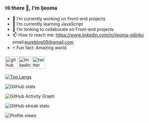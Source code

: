 ### Hi there 👋, I'm Ijeoma 

- 🔭 I’m currently working on Front-end projects 
- 🌱 I’m currently learning JavaScript 
- 👯 I’m looking to collaborate on Front-end projects 
- 📫 How to reach me: https://www.linkedin.com/in/ijeoma-odinko 
                      email:pureblog09@gmail.com
- ⚡ Fun fact: Amazing world. 


[<img src='https://cdn.jsdelivr.net/npm/simple-icons@3.0.1/icons/github.svg' alt='github' height='40'>](https://github.com/ijeomaodinko)  [<img src='https://cdn.jsdelivr.net/npm/simple-icons@3.0.1/icons/linkedin.svg' alt='linkedin' height='40'>](https://www.linkedin.com/in/www.linkedin.com/in/ijeoma-odinko/)  [<img src='https://cdn.jsdelivr.net/npm/simple-icons@3.0.1/icons/twitter.svg' alt='twitter' height='40'>](https://twitter.com/@Iodinko)  

[![Top Langs](https://github-readme-stats.vercel.app/api/top-langs/?username=ijeomaodinko)](https://github.com/anuraghazra/github-readme-stats)

![GitHub stats](https://github-readme-stats.vercel.app/api?username=ijeomaodinko&show_icons=true)  

![GitHub Activity Graph](https://activity-graph.herokuapp.com/graph?username=ijeomaodinko)  

![GitHub streak stats](https://github-readme-streak-stats.herokuapp.com/?user=ijeomaodinko)  

![Profile views](https://gpvc.arturio.dev/ijeomaodinko)  
